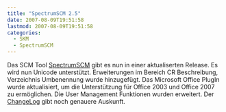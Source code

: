 ```yaml
---
title: "SpectrumSCM 2.5"
date: 2007-08-09T19:51:58
lastmod: 2007-08-09T19:51:58
categories:
  - SKM
  - SpectrumSCM
---
```

Das SCM Tool <a href="http://www.spectrumscm.com/">SpectrumSCM</a> gibt es nun in einer aktualiserten Release. Es wird nun Unicode unterstützt. Erweiterungen im Bereich CR Beschreibung, Verzeichnis Umbenennung wurde hinzugefügt. Das Microsoft Office PlugIn wurde aktualisiert, um die Unterstützung für Office 2003 und Office 2007 zu ermöglichen. Die User Management Funktionen wurden erweitert. Der <a href="http://www.spectrumscm.com/SpectrumSCM2_5_Press_release.pdf">ChangeLog</a> gibt noch genauere Auskunft.
